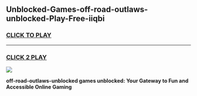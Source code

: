 
## Unblocked-Games-off-road-outlaws-unblocked-Play-Free-iiqbi
<h3>
<a href="https://premium76.site?title=off-road-outlaws-unblocked&ref=20M">CLICK TO PLAY</a></h3>
<hr>

<h3>
<a href="https://premium76.site?title=off-road-outlaws-unblocked&ref=20M">CLICK 2 PLAY</a>
  
</h3>

<a href="https://premium76.site?title=off-road-outlaws-unblocked&ref=19M"><img src="https://clearcache.store/games.png"></a>


**off-road-outlaws-unblocked games unblocked: Your Gateway to Fun and Accessible Online Gaming**
